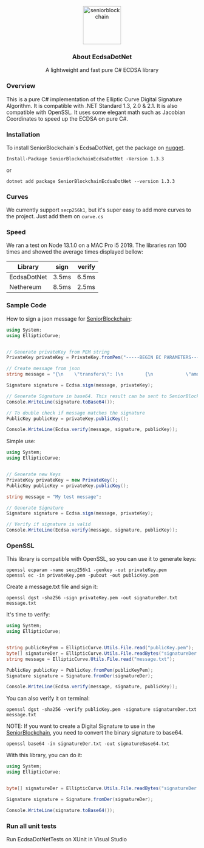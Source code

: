 <p align="center">
  <p align="center">
   <a href="https://seniorblockchain.io"><img src="https://raw.githubusercontent.com/seniorblockchain/blockchain/main/doc/logo.png" height="100" alt="seniorblockchain"/></a> 
  </p>
  <h3 align="center">
    About EcdsaDotNet
  </h3>
  <p align="center">
    A lightweight and fast pure C# ECDSA library 
  </p>
</p>



### Overview

This is a pure C# implementation of the Elliptic Curve Digital Signature Algorithm. It is compatible with .NET Standard 1.3, 2.0 & 2.1. It is also compatible with OpenSSL. It uses some elegant math such as Jacobian Coordinates to speed up the ECDSA on pure C#.

### Installation

To install SeniorBlockchain`s EcdsaDotNet, get the package on [nugget](https://www.nuget.org/packages/SeniorBlockchainEcdsaDotNet/).
```
Install-Package SeniorBlockchainEcdsaDotNet -Version 1.3.3
```
or 
```
dotnet add package SeniorBlockchainEcdsaDotNet --version 1.3.3
```

### Curves

We currently support `secp256k1`, but it's super easy to add more curves to the project. Just add them on `curve.cs`

### Speed

We ran a test on Node 13.1.0 on a MAC Pro i5 2019. The libraries ran 100 times and showed the average times displayed bellow:

| Library            | sign          | verify  |
| ------------------ |:-------------:| -------:|
| EcdsaDotNet   |     3.5ms     |  6.5ms  |
| Nethereum          |     8.5ms     |  2.5ms  |



### Sample Code

How to sign a json message for [SeniorBlockchain]:

```cs
using System;
using EllipticCurve;


// Generate privateKey from PEM string
PrivateKey privateKey = PrivateKey.fromPem("-----BEGIN EC PARAMETERS-----\nBgUrgQQACg==\n-----END EC PARAMETERS-----\n-----BEGIN EC PRIVATE KEY-----\nMHQCAQEEIODvZuS34wFbt0X53+P5EnSj6tMjfVK01dD1dgDH02RzoAcGBSuBBAAK\noUQDQgAE/nvHu/SQQaos9TUljQsUuKI15Zr5SabPrbwtbfT/408rkVVzq8vAisbB\nRmpeRREXj5aog/Mq8RrdYy75W9q/Ig==\n-----END EC PRIVATE KEY-----\n");

// Create message from json
string message = "{\n    \"transfers\": [\n        {\n            \"amount\": 100000000,\n            \"taxId\": \"594.739.480-42\",\n            \"name\": \"Daenerys Targaryen Stormborn\",\n            \"bankCode\": \"341\",\n            \"branchCode\": \"2201\",\n            \"accountNumber\": \"76543-8\",\n            \"tags\": [\"daenerys\", \"targaryen\", \"transfer-1-external-id\"]\n        }\n    ]\n}";

Signature signature = Ecdsa.sign(message, privateKey);

// Generate Signature in base64. This result can be sent to SeniorBlockchain in header as Digital-Signature parameter
Console.WriteLine(signature.toBase64());

// To double check if message matches the signature
PublicKey publicKey = privateKey.publicKey();

Console.WriteLine(Ecdsa.verify(message, signature, publicKey));
```

Simple use:

```cs
using System;
using EllipticCurve;


// Generate new Keys
PrivateKey privateKey = new PrivateKey();
PublicKey publicKey = privateKey.publicKey();

string message = "My test message";

// Generate Signature
Signature signature = Ecdsa.sign(message, privateKey);

// Verify if signature is valid
Console.WriteLine(Ecdsa.verify(message, signature, publicKey));
```

### OpenSSL

This library is compatible with OpenSSL, so you can use it to generate keys:

```
openssl ecparam -name secp256k1 -genkey -out privateKey.pem
openssl ec -in privateKey.pem -pubout -out publicKey.pem
```

Create a message.txt file and sign it:

```
openssl dgst -sha256 -sign privateKey.pem -out signatureDer.txt message.txt
```

It's time to verify:

```cs
using System;
using EllipticCurve;


string publicKeyPem = EllipticCurve.Utils.File.read("publicKey.pem");
byte[] signatureDer = EllipticCurve.Utils.File.readBytes("signatureDer.txt");
string message = EllipticCurve.Utils.File.read("message.txt");

PublicKey publicKey = PublicKey.fromPem(publicKeyPem);
Signature signature = Signature.fromDer(signatureDer);

Console.WriteLine(Ecdsa.verify(message, signature, publicKey));
```

You can also verify it on terminal:

```
openssl dgst -sha256 -verify publicKey.pem -signature signatureDer.txt message.txt
```

NOTE: If you want to create a Digital Signature to use in the [SeniorBlockchain], you need to convert the binary signature to base64.

```
openssl base64 -in signatureDer.txt -out signatureBase64.txt
```

With this library, you can do it:

```cs
using System;
using EllipticCurve;


byte[] signatureDer = EllipticCurve.Utils.File.readBytes("signatureDer.txt");

Signature signature = Signature.fromDer(signatureDer);

Console.WriteLine(signature.toBase64());
```

[SeniorBlockchain]: https://SeniorBlockchain.io

### Run all unit tests
Run EcdsaDotNetTests on XUnit in Visual Studio
